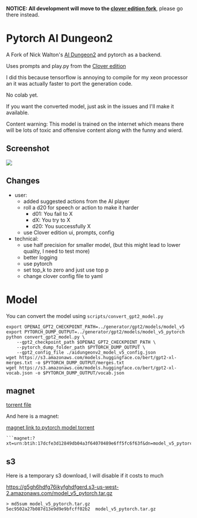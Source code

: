 **NOTICE: All development will move to the [clover edition fork](https://github.com/cloveranon/Clover-Edition)**, please go there instead.

# Pytorch AI Dungeon2

A Fork of Nick Walton's [AI Dungeon2](https://github.com/AIDungeon/AIDungeon) and pytorch as a backend. 

Uses prompts and play.py from the [Clover edition](https://github.com/cloveranon/Clover-Edition)

I did this because tensorflow is annoying to compile for my xeon processor an it was actually faster to port the generation code.

No colab yet.

If you want the converted model, just ask in the issues and I'll make it available.

Content warning: This model is trained on the internet which means there will be lots of toxic and offensive content along with the funny and wierd. 

## Screenshot

![](http://i.imgur.com/4Ox8zDX.png)

## Changes

- user:
  - added suggested actions from the AI player
  - roll a d20 for speech or action to make it harder
    - d01: You fail to X
    - dX: You try to X
    - d20: You successfully X
  - use Clover edition ui, prompts, config
- technical:
  - use half precision for smaller model, (but this might lead to lower quality, I need to test more)
  - better logging
  - use pytorch
  - set top_k to zero and just use top p
  - change clover config file to yaml

# Model

You can convert the model using `scripts/convert_gpt2_model.py`

```
export OPENAI_GPT2_CHECKPOINT_PATH=../generator/gpt2/models/model_v5
export PYTORCH_DUMP_OUTPUT=../generator/gpt2/models/model_v5_pytorch
python convert_gpt2_model.py \
    --gpt2_checkpoint_path $OPENAI_GPT2_CHECKPOINT_PATH \
    --pytorch_dump_folder_path $PYTORCH_DUMP_OUTPUT \
    --gpt2_config_file ./aidungeonv2_model_v5_config.json
wget https://s3.amazonaws.com/models.huggingface.co/bert/gpt2-xl-merges.txt -o $PYTORCH_DUMP_OUTPUT/merges.txt
wget https://s3.amazonaws.com/models.huggingface.co/bert/gpt2-xl-vocab.json -o $PYTORCH_DUMP_OUTPUT/vocab.json
```


## magnet

[torrent file](https://github.com/AccidentallyOnPurpose/pytorch-AIDungeon/blob/f692e39d84/generator/gpt2/models/model_v5_pytorch.torrent?raw=true)

And here is a magnet:

<a href="magnet:?xt=urn:btih:17dcfe3d12849db04a3f64070489e6ff5fc6f63f&dn=model_v5_pytorch&tr=udp%3a%2f%2ftracker.opentrackr.org%3a1337%2fannounce&tr=udp%3a%2f%2fopen.stealth.si%3a80%2fannounce&tr=udp%3a%2f%2fp4p.arenabg.com%3a1337%2fannounce&tr=udp%3a%2f%2ftracker.coppersurfer.tk%3a6969%2fannounce&tr=udp%3a%2f%2ftracker.cyberia.is%3a6969%2fannounce&tr=udp%3a%2f%2ftracker.moeking.me%3a6969%2fannounce&tr=udp%3a%2f%2f9.rarbg.me%3a2710%2fannounce&tr=udp%3a%2f%2ftracker3.itzmx.com%3a6961%2fannounce">magnet link to pytorch model torrent</a>

    ```magnet:?xt=urn:btih:17dcfe3d12849db04a3f64070489e6ff5fc6f63f&dn=model_v5_pytorch&tr=udp%3a%2f%2ftracker.opentrackr.org%3a1337%2fannounce&tr=udp%3a%2f%2fopen.stealth.si%3a80%2fannounce&tr=udp%3a%2f%2fp4p.arenabg.com%3a1337%2fannounce&tr=udp%3a%2f%2ftracker.coppersurfer.tk%3a6969%2fannounce&tr=udp%3a%2f%2ftracker.cyberia.is%3a6969%2fannounce&tr=udp%3a%2f%2ftracker.moeking.me%3a6969%2fannounce&tr=udp%3a%2f%2f9.rarbg.me%3a2710%2fannounce&tr=udp%3a%2f%2ftracker3.itzmx.com%3a6961%2fannounce```


## s3

Here is a temporary s3 download, I will disable if it costs to much

https://g5gh6hdfg76ikyfghdfgerd.s3-us-west-2.amazonaws.com/model_v5_pytorch.tar.gz

```
> md5sum model_v5_pytorch.tar.gz
5ec9502a27b087d13e9d9e9bfcff02b2  model_v5_pytorch.tar.gz
```

